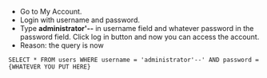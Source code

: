 - Go to My Account.
- Login with username and password.
- Type **administrator'--** in username field and whatever password in the password field. Click log in button and now you can access the account.
- Reason: the query is now 
```
SELECT * FROM users WHERE username = 'administrator'--' AND password = {WHATEVER YOU PUT HERE}
```